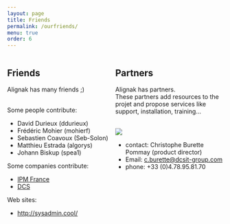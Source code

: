 ```yaml
---
layout: page
title: Friends
permalink: /ourfriends/
menu: true
order: 6
---
```


<div style="float: left; width: 50%;">
<h2>Friends</h2>

Alignak has many friends ;)
<br/><br/>

Some people contribute:

<ul>
<li> David Durieux (ddurieux)</li>
<li> Frédéric Mohier (mohierf)</li>
<li> Sebastien Coavoux (Seb-Solon)</li>
<li> Matthieu Estrada (algorys)</li>
<li> Johann Biskup (spea1)</li>
</ul>

Some companies contribute:

<ul>
<li> <a href="http://www.ipmfrance.fr">IPM France</a></li>
<li> <a href="http://dcsit-group.com/">DCS</a></li>
</ul>

Web sites:

<ul>
<li> <a href="http://sysadmin.cool/">http://sysadmin.cool/</a></li>
</ul>
</div>

<div style="float: right; width: 50%;">
<h2>Partners</h2>

Alignak has partners.<br/>
These partners add resources to the projet and propose services like support, 
installation, training...


<div>
<br/>
<img src="../images/partner_dcs.png"/>
<ul>
<li>contact: Christophe Burette Pommay (product director)</li>
<li>Email: <a href="mailto:c.burette@dcsit-group.com">c.burette@dcsit-group.com</a></li>
<li>phone: +33 (0)4.78.95.81.70</li>
</ul>
</div>

</div>

